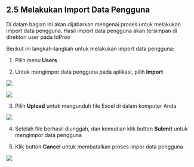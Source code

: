 ## **2.5 Melakukan Import Data Pengguna**

Di dalam bagian ini akan dijabarkan mengenai proses untuk melakukan import data pengguna. Hasil import data pengguna akan tersimpan 
di direktori user pada IdProo

Berikut ini langkah-langkah untuk melakukan import data pengguna:

1. Pilih menu **Users**

2. Untuk mengimpor data pengguna pada aplikasi, pilih **Import**

![](media/8225c654d2269c9a18016884e9a5528d.png)

![](media/1149bd4ad2100a8595f4458b7840e097.jpg)

3. Pilih **Upload** untuk mengunduh file Excel di dalam komputer Anda

![](media/a0e20f7bf2f4ba60ac889e273abde7d5.jpg)

4. Setelah file berhasil diunggah, dan kemudian klik button **Submit** untuk mengimpor data pengguna

5. Klik button **Cancel** untuk membatalkan proses impor data pengguna

![](media/8b91f1a12468fce62625dc2365e58417.jpg)

